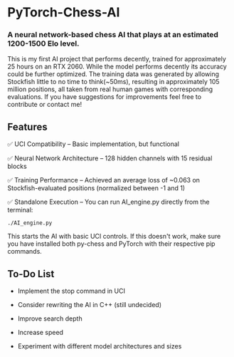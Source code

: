 # PyTorch-Chess-AI

### A neural network-based chess AI that plays at an estimated 1200-1500 Elo level.

This is my first AI project that performs decently, trained for approximately 25 hours on an RTX 2060. 
While the model performs decently its accuracy could be further optimized.
The training data was generated by allowing Stockfish little to no time to think(~50ms), resulting in approximately 105 million positions, all taken from real human games with corresponding evaluations. 
If you have suggestions for improvements feel free to contribute or contact me!

## Features

  ✅ UCI Compatibility – Basic implementation, but functional

  ✅ Neural Network Architecture – 128 hidden channels with 15 residual blocks

  ✅ Training Performance – Achieved an average loss of ~0.063 on Stockfish-evaluated positions (normalized between -1 and 1)

  ✅ Standalone Execution – You can run AI_engine.py directly from the terminal:

    ./AI_engine.py

  This starts the AI with basic UCI controls. If this doesn't work, make sure you have installed both py-chess and PyTorch with their respective pip commands.


## To-Do List

- Implement the stop command in UCI

- Consider rewriting the AI in C++ (still undecided)

- Improve search depth

- Increase speed

- Experiment with different model architectures and sizes
  
